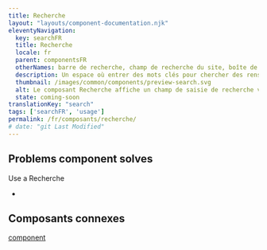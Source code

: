 ```yaml
---
title: Recherche
layout: "layouts/component-documentation.njk"
eleventyNavigation:
  key: searchFR
  title: Recherche
  locale: fr
  parent: componentsFR
  otherNames: barre de recherche, champ de recherche du site, boîte de recherche, correspondance.
  description: Un espace où entrer des mots clés pour chercher des renseignements pertinents.
  thumbnail: /images/common/components/preview-search.svg
  alt: Le composant Recherche affiche un champ de saisie de recherche vide avec un curseur à l'intérieur. À la fin du champ de saisie se trouve un rectangle bleu foncé comprenant un bouton avec une icône de loupe.
  state: coming-soon
translationKey: "search"
tags: ['searchFR', 'usage']
permalink: /fr/composants/recherche/
# date: "git Last Modified"
---
```


## Problems component solves

Use a Recherche

-

<article class="bg-full-width bg-primary text-light pt-500 pb-400 my-500">
  <h2 class="mt-0 mb-400">Composants connexes</h2>

  <a href="" class="link-light">component</a>
</article>
